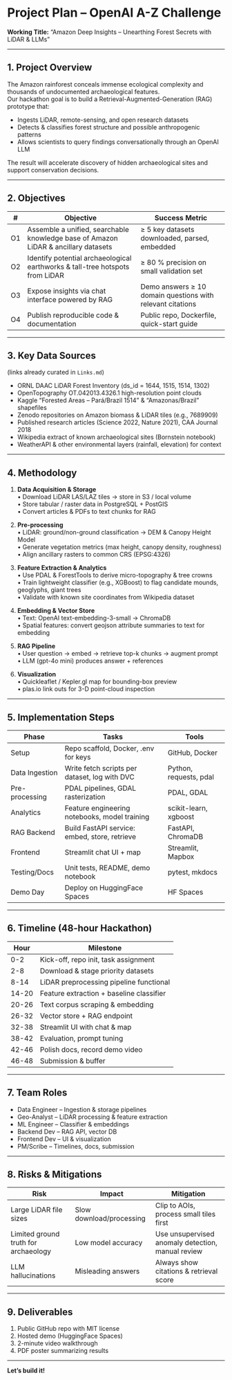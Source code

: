 # Project Plan – OpenAI A-Z Challenge  
**Working Title:** “Amazon Deep Insights – Unearthing Forest Secrets with LiDAR & LLMs”

---

## 1. Project Overview
The Amazon rainforest conceals immense ecological complexity and thousands of undocumented archaeological features.  
Our hackathon goal is to build a Retrieval-Augmented-Generation (RAG) prototype that:

* Ingests LiDAR, remote-sensing, and open research datasets
* Detects & classifies forest structure and possible anthropogenic patterns
* Allows scientists to query findings conversationally through an OpenAI LLM

The result will accelerate discovery of hidden archaeological sites and support conservation decisions.

---

## 2. Objectives
| # | Objective | Success Metric |
|---|-----------|----------------|
| O1 | Assemble a unified, searchable knowledge base of Amazon LiDAR & ancillary datasets | ≥ 5 key datasets downloaded, parsed, embedded |
| O2 | Identify potential archaeological earthworks & tall-tree hotspots from LiDAR | ≥ 80 % precision on small validation set |
| O3 | Expose insights via chat interface powered by RAG | Demo answers ≥ 10 domain questions with relevant citations |
| O4 | Publish reproducible code & documentation | Public repo, Dockerfile, quick-start guide |

---

## 3. Key Data Sources
(links already curated in `Links.md`)

* ORNL DAAC LiDAR Forest Inventory (ds_id = 1644, 1515, 1514, 1302)  
* OpenTopography OT.042013.4326.1 high-resolution point clouds  
* Kaggle “Forested Areas – Pará/Brazil 1514” & “Amazonas/Brazil” shapefiles  
* Zenodo repositories on Amazon biomass & LiDAR tiles (e.g., 7689909)  
* Published research articles (Science 2022, Nature 2021), CAA Journal 2018  
* Wikipedia extract of known archaeological sites (Bornstein notebook)  
* WeatherAPI & other environmental layers (rainfall, elevation) for context

---

## 4. Methodology

1. **Data Acquisition & Storage**  
   • Download LiDAR LAS/LAZ tiles → store in S3 / local volume  
   • Store tabular / raster data in PostgreSQL + PostGIS  
   • Convert articles & PDFs to text chunks for RAG

2. **Pre-processing**  
   • LiDAR: ground/non-ground classification -> DEM & Canopy Height Model  
   • Generate vegetation metrics (max height, canopy density, roughness)  
   • Align ancillary rasters to common CRS (EPSG:4326)

3. **Feature Extraction & Analytics**  
   • Use PDAL & ForestTools to derive micro-topography & tree crowns  
   • Train lightweight classifier (e.g., XGBoost) to flag candidate mounds, geoglyphs, giant trees  
   • Validate with known site coordinates from Wikipedia dataset

4. **Embedding & Vector Store**  
   • Text: OpenAI text-embedding-3-small → ChromaDB  
   • Spatial features: convert geojson attribute summaries to text for embedding

5. **RAG Pipeline**  
   • User question → embed → retrieve top-k chunks → augment prompt  
   • LLM (gpt-4o mini) produces answer + references

6. **Visualization**  
   • Quickleaflet / Kepler.gl map for bounding-box preview  
   • plas.io link outs for 3-D point-cloud inspection

---

## 5. Implementation Steps

| Phase | Tasks | Tools |
|-------|-------|-------|
| Setup | Repo scaffold, Docker, .env for keys | GitHub, Docker |
| Data Ingestion | Write fetch scripts per dataset, log with DVC | Python, requests, pdal |
| Pre-processing | PDAL pipelines, GDAL rasterization | PDAL, GDAL |
| Analytics | Feature engineering notebooks, model training | scikit-learn, xgboost |
| RAG Backend | Build FastAPI service: embed, store, retrieve | FastAPI, ChromaDB |
| Frontend | Streamlit chat UI + map | Streamlit, Mapbox |
| Testing/Docs | Unit tests, README, demo notebook | pytest, mkdocs |
| Demo Day | Deploy on HuggingFace Spaces | HF Spaces |

---

## 6. Timeline (48-hour Hackathon)

| Hour | Milestone |
|------|-----------|
| 0-2  | Kick-off, repo init, task assignment |
| 2-8  | Download & stage priority datasets |
| 8-14 | LiDAR preprocessing pipeline functional |
| 14-20| Feature extraction + baseline classifier |
| 20-26| Text corpus scraping & embedding |
| 26-32| Vector store + RAG endpoint |
| 32-38| Streamlit UI with chat & map |
| 38-42| Evaluation, prompt tuning |
| 42-46| Polish docs, record demo video |
| 46-48| Submission & buffer |

---

## 7. Team Roles

* Data Engineer – Ingestion & storage pipelines  
* Geo-Analyst – LiDAR processing & feature extraction  
* ML Engineer – Classifier & embeddings  
* Backend Dev – RAG API, vector DB  
* Frontend Dev – UI & visualization  
* PM/Scribe – Timelines, docs, submission

---

## 8. Risks & Mitigations
| Risk | Impact | Mitigation |
|------|--------|-----------|
| Large LiDAR file sizes | Slow download/processing | Clip to AOIs, process small tiles first |
| Limited ground truth for archaeology | Low model accuracy | Use unsupervised anomaly detection, manual review |
| LLM hallucinations | Misleading answers | Always show citations & retrieval score |

---

## 9. Deliverables

1. Public GitHub repo with MIT license  
2. Hosted demo (HuggingFace Spaces)  
3. 2-minute video walkthrough  
4. PDF poster summarizing results

---

**Let’s build it!**

